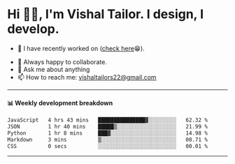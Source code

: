 # Hi 👋🏻, I'm Vishal Tailor. I design, I develop.

- 🔭 I have recently worked on ([check here](https://vishaltailor.com)😁).
<!-- - 🎦 Currently watching: JavaScript: The Hard Parts By Will Sentance. -->
- 👯 Always happy to collaborate.
- 💬 Ask me about anything
- 📫 How to reach me: <a href="mailto:vishaltailors22@gmail.com">vishaltailors22@gmail.com</a>

<hr /> 
<h4>📊 Weekly development breakdown</h4>
<!--START_SECTION:waka-->

```txt
JavaScript   4 hrs 43 mins   ███████████████▓░░░░░░░░░   62.32 %
JSON         1 hr 40 mins    █████▒░░░░░░░░░░░░░░░░░░░   21.99 %
Python       1 hr 8 mins     ███▓░░░░░░░░░░░░░░░░░░░░░   14.98 %
Markdown     3 mins          ▒░░░░░░░░░░░░░░░░░░░░░░░░   00.71 %
CSS          0 secs          ░░░░░░░░░░░░░░░░░░░░░░░░░   00.01 %
```

<!--END_SECTION:waka-->
<hr /> 

<!-- ![](./profile-3d-contrib/profile-green-animate.svg) -->
